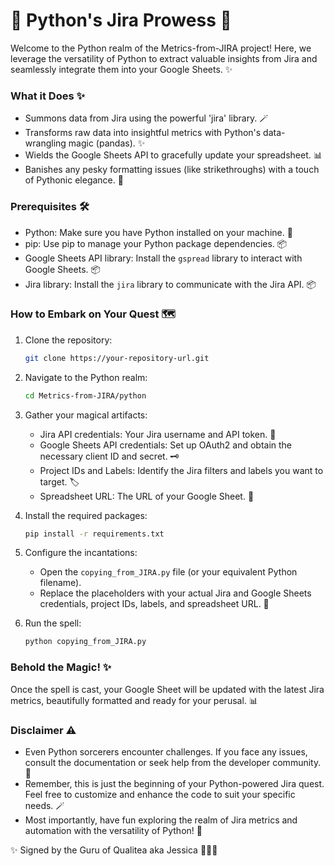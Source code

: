 # 🐍 Python's Jira Prowess 🐍

Welcome to the Python realm of the Metrics-from-JIRA project! Here, we leverage the versatility of Python to extract valuable insights from Jira and seamlessly integrate them into your Google Sheets. ✨

### What it Does ✨

* Summons data from Jira using the powerful 'jira' library. 🪄
* Transforms raw data into insightful metrics with Python's data-wrangling magic (pandas). ✨
* Wields the Google Sheets API to gracefully update your spreadsheet. 📊
* Banishes any pesky formatting issues (like strikethroughs) with a touch of Pythonic elegance. 🧹

### Prerequisites 🛠️

* Python: Make sure you have Python installed on your machine. 🐍
* pip: Use pip to manage your Python package dependencies. 📦
* Google Sheets API library: Install the `gspread` library to interact with Google Sheets. 📦
* Jira library: Install the `jira` library to communicate with the Jira API. 📦

### How to Embark on Your Quest 🗺️

1. Clone the repository:

   ```bash
   git clone https://your-repository-url.git
   ```

2. Navigate to the Python realm:

   ```bash
   cd Metrics-from-JIRA/python
   ```

3. Gather your magical artifacts:

   * Jira API credentials: Your Jira username and API token. 🤫
   * Google Sheets API credentials: Set up OAuth2 and obtain the necessary client ID and secret. 🗝️
   * Project IDs and Labels: Identify the Jira filters and labels you want to target. 🏷️
   * Spreadsheet URL: The URL of your Google Sheet. 🔗

4. Install the required packages:

   ```bash
   pip install -r requirements.txt
   ```

5. Configure the incantations:

   * Open the `copying_from_JIRA.py` file (or your equivalent Python filename).
   * Replace the placeholders with your actual Jira and Google Sheets credentials, project IDs, labels, and spreadsheet URL. 📝

6. Run the spell:

   ```bash
   python copying_from_JIRA.py
   ```

### Behold the Magic! ✨

Once the spell is cast, your Google Sheet will be updated with the latest Jira metrics, beautifully formatted and ready for your perusal. 📊

### Disclaimer ⚠️

* Even Python sorcerers encounter challenges. If you face any issues, consult the documentation or seek help from the developer community. 📜
* Remember, this is just the beginning of your Python-powered Jira quest. Feel free to customize and enhance the code to suit your specific needs. 🪄
* Most importantly, have fun exploring the realm of Jira metrics and automation with the versatility of Python! 🎉

✨ Signed by the Guru of Qualitea aka Jessica 🧙🏽‍♀️ 

